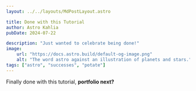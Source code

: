 ```yaml
---
layout: ../../layouts/MdPostLayout.astro

title: Done with this Tutorial
author: Astro Kahlia
pubDate: 2024-07-22

description: "Just wanted to celebrate being done!"
image:
    url: "https://docs.astro.build/default-og-image.png"
    alt: "The word astro against an illustration of planets and stars."
tags: ["astro", "successes", "potate"]
---
```

Finally done with this tutorial, **portfolio next?**